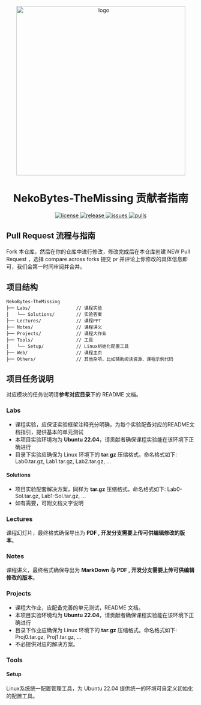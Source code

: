 <div align="center">
  <img src="https://cdn.xyxsw.site/hdu-cs-wiki%20full.svg" alt="logo" width="450rem" height="450rem"/>
</div>
<h1 align="center">NekoBytes-TheMissing 贡献者指南</h1>
<p align="center">
  <a href="https://github.com/E1PsyCongroo/NekoBytes-TheMissing/blob/master/LICENSE">
    <img src="https://img.shields.io/github/license/E1PsyCongroo/NekoBytes-TheMissing?color=red" alt="license">
  </a>
  <a href="https://github.com/E1PsyCongroo/NekoBytes-TheMissing/releases">
    <img src="https://img.shields.io/github/v/release/E1PsyCongroo/NekoBytes-TheMissing?color=purple&include_prereleases" alt="release">
  </a>
  <a href="https://github.com/E1PsyCongroo/NekoBytes-TheMissing/issues">
    <img src="https://img.shields.io/github/issues/E1PsyCongroo/NekoBytes-TheMissing?color=lightgreen" alt="issues">
  </a>
  <a href="https://github.com/E1PsyCongroo/NekoBytes-TheMissing/pulls">
    <img src="https://img.shields.io/github/issues-pr/E1PsyCongroo/NekoBytes-TheMissing?color=lightgreen" alt="pulls">
  </a>
</p>

## Pull Request 流程与指南
Fork 本仓库，然后在你的仓库中进行修改，修改完成后在本仓库创建 NEW Pull Request ，选择 compare across forks 提交 pr 并评论上你修改的具体信息即可，我们会第一时间审阅并合并。

## 项目结构
```
NekoBytes-TheMissing
├── Labs/                 // 课程实验
│   └── Solutions/        // 实验答案
├── Lectures/             // 课程PPT
├── Notes/                // 课程讲义
├── Projects/             // 课程大作业
├── Tools/                // 工具
│   └── Setup/            // Linux初始化配置工具
├── Web/                  // 课程主页
├── Others/               // 其他杂项，比如辅助阅读资源、课程示例代码
```

## 项目任务说明
对应模块的任务说明请**参考对应目录**下的 README 文档。
### Labs
- 课程实验，应保证实验框架注释充分明确，为每个实验配备对应的README文档指引，提供基本的单元测试
- 本项目实验环境均为 **Ubuntu 22.04**，请贡献者确保课程实验能在该环境下正确进行
- 目录下实验应确保为 Linux 环境下的 **tar.gz** 压缩格式。命名格式如下: Lab0.tar.gz, Lab1.tar.gz, Lab2.tar.gz, ...
#### Solutions
- 项目实验配套解决方案，同样为 **tar.gz** 压缩格式。命名格式如下: Lab0-Sol.tar.gz, Lab1-Sol.tar.gz, ...
- 如有需要，可附文档文字说明
### Lectures
课程幻灯片，最终格式确保导出为 **PDF , 开发分支需要上传可供编辑修改的版本**。
### Notes
课程讲义，最终格式确保导出为 **MarkDown 与 PDF , 开发分支需要上传可供编辑修改的版本**。
### Projects
- 课程大作业，应配备完善的单元测试，README 文档。
- 本项目实验环境均为 **Ubuntu 22.04**，请贡献者确保课程实验能在该环境下正确进行
- 目录下作业应确保为 Linux 环境下的 **tar.gz** 压缩格式。命名格式如下: Proj0.tar.gz, Proj1.tar.gz, ...
- 不必提供对应的解决方案。
### Tools
#### Setup
Linux系统统一配置管理工具，为 Ubuntu 22.04 提供统一的环境可自定义初始化的配置工具。
